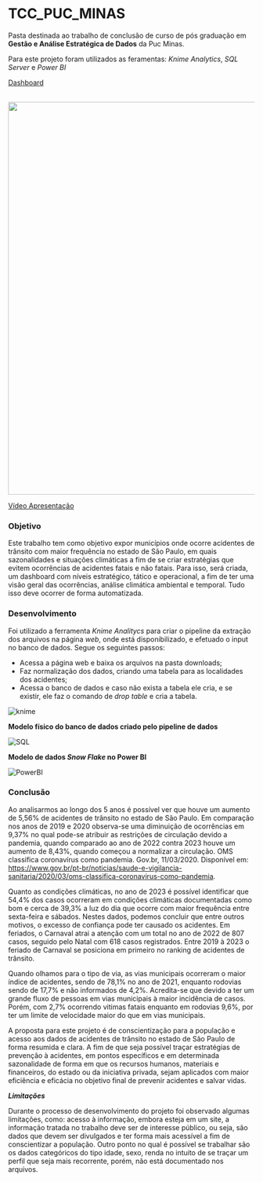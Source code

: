 # TCC_PUC_MINAS

Pasta destinada ao trabalho de conclusão de curso de pós graduação em **Gestão e Análise Estratégica de Dados** da Puc Minas.

Para este projeto foram utilizados as feramentas: *Knime Analytics*, *SQL Server* e *Power BI*

[Dashboard](https://app.powerbi.com/view?r=eyJrIjoiMDFlYzgzMTgtMTI2Mi00OTE0LThhYTYtZTc3YmU4OTBhMzg1IiwidCI6IjE0Y2JkNWE3LWVjOTQtNDZiYS1iMzE0LWNjMGZjOTcyYTE2MSIsImMiOjh9&embedImagePlaceholder=true&pageName=ReportSection)

<br>
<div align="left">
<img src="https://github.com/MendesRamon/TCC_PUC_MINAS/assets/141190770/08d0141e-2e95-4c16-887f-9b9ffeae5ce5" width="800px" />
<div/>


[Vídeo Apresentação](https://youtu.be/ZXHgTNob0AM?si=3hDRXE7hucAofXxt)

### Objetivo

Este trabalho tem como objetivo expor municípios onde ocorre acidentes de trânsito com maior frequência no estado de São Paulo, em quais sazonalidades e situações climáticas a fim de se criar estratégias que evitem ocorrências de acidentes fatais e não fatais. Para isso, será criada, um dashboard com níveis estratégico, tático e operacional, a fim de ter uma visão geral das ocorrências, análise climática ambiental e temporal. Tudo isso deve ocorrer de forma automatizada.

### Desenvolvimento

Foi utilizado a ferramenta _Knime Analitycs_ para criar o pipeline da extração dos arquivos na página _web_, onde está disponibilizado, e efetuado o input no banco de dados. Segue os seguintes passos:

- Acessa a página web e baixa os arquivos na pasta downloads;
- Faz normalização dos dados, criando uma tabela para as localidades dos acidentes;
- Acessa o banco de dados e caso não exista a tabela ele cria, e se existir, ele faz o comando de _drop table_ e cria a tabela.

![knime](https://github.com/MendesRamon/SQL/assets/141190770/e732b9a1-af42-4b3c-b601-34920a301b30)


**Modelo físico do banco de dados criado pelo pipeline de dados**


![SQL](https://github.com/MendesRamon/SQL/assets/141190770/1203a714-7f4a-4a48-8ae9-9c03ea8748b7)


**Modelo de dados _Snow Flake_ no Power BI**

![PowerBI](https://github.com/MendesRamon/SQL/assets/141190770/02601484-c197-401e-a7d9-85664a6a2457)


### Conclusão

Ao analisarmos ao longo dos 5 anos é possível ver que houve um aumento de 5,56% de acidentes de trânsito no estado de São Paulo. Em comparação nos anos de 2019 e 2020 observa-se uma diminuição de ocorrências em 9,37% no qual pode-se atribuir as restrições de circulação devido a pandemia, quando comparado ao ano de 2022 contra 2023 houve um aumento de 8,43%, quando começou a normalizar a circulação. OMS classifica coronavírus como pandemia. Gov.br, 11/03/2020. Disponível em: <https://www.gov.br/pt-br/noticias/saude-e-vigilancia-sanitaria/2020/03/oms-classifica-coronavirus-como-pandemia>.

Quanto as condições climáticas, no ano de 2023 é possível identificar que 54,4% dos casos ocorreram em condições climáticas documentadas como bom e cerca de 39,3% a luz do dia que ocorre com maior frequência entre sexta-feira e sábados. Nestes dados, podemos concluir que entre outros motivos, o excesso de confiança pode ter causado os acidentes.
Em feriados, o Carnaval atrai a atenção com um total no ano de 2022 de 807 casos, seguido pelo Natal com 618 casos registrados.  Entre 2019 à 2023 o feriado de Carnaval se posiciona em primeiro no ranking de acidentes de trânsito.

Quando olhamos para o tipo de via, as vias municipais ocorreram o maior índice de acidentes, sendo de 78,1% no ano de 2021, enquanto rodovias sendo de 17,7% e não informados de 4,2%. Acredita-se que devido a ter um grande fluxo de pessoas em vias municipais à maior incidência de casos. Porém, com 2,7% ocorrendo vitimas fatais enquanto em rodovias 9,6%, por ter um limite de velocidade maior do que em vias municipais.

A proposta para este projeto é de conscientização para a população e acesso aos dados de acidentes de trânsito no estado de São Paulo de forma resumida e clara. A fim de que seja possível traçar estratégias de prevenção à acidentes, em pontos específicos e em determinada sazonalidade de forma em que os recursos humanos, materiais e financeiros, do estado ou da iniciativa privada, sejam aplicados com maior eficiência e eficácia no objetivo final de prevenir acidentes e salvar vidas. 

***Limitações***

Durante o processo de desenvolvimento do projeto foi observado algumas limitações, como: acesso à informação, embora esteja em um site, a informação tratada no trabalho deve ser de interesse público, ou seja, são dados que devem ser divulgados e ter forma mais acessível a fim de conscientizar a população. Outro ponto no qual é possível se trabalhar são os dados categóricos do tipo idade, sexo, renda no intuito de se traçar um perfil que seja mais recorrente, porém, não está documentado nos arquivos.
